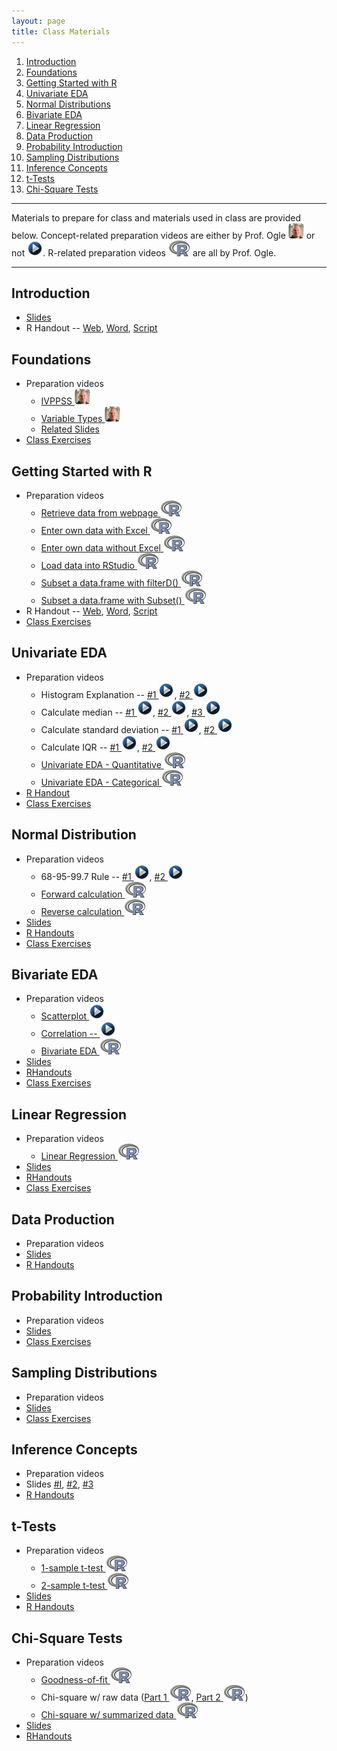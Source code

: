 ```yaml
---
layout: page
title: Class Materials
---
```


1. [Introduction](#introduction)
1. [Foundations](#foundations)
1. [Getting Started with R](#getting-started-with-r)
1. [Univariate EDA](#univariate-eda)
1. [Normal Distributions](#normal-distributions)
1. [Bivariate EDA](#bivariate-eda)
1. [Linear Regression](#linear-regression)
1. [Data Production](#data-production)
1. [Probability Introduction](#probability-introduction)
1. [Sampling Distributions](#sampling-distributions)
1. [Inference Concepts](#inference-concepts)
1. [t-Tests](#t-tests)
1. [Chi-Square Tests](#chi-square-tests)

----
Materials to prepare for class and materials used in class are provided below.  Concept-related preparation videos are either by Prof. Ogle ![Ogle Video](../img/dhovid.jpg) or not ![Other video](../img/videolink.jpg).  R-related preparation videos ![R logo](../img/Rlogo.png) are all by Prof. Ogle.

----

## Introduction
* [Slides](Slides/01_Foundations_I.pptx)
* R Handout -- [Web](HOs/Foundations.html), [Word](HOs/Foundations.docx), [Script](HOs/Foundations.R)

## Foundations
* Preparation videos
    * [IVPPSS ![Ogle video](../img/dhovid.jpg)](https://vimeo.com/user45324800/ncstats-ivppss)
    * [Variable Types ![Ogle video](../img/dhovid.jpg) ](https://vimeo.com/user45324800/ncstats-vartypes)
    * [Related Slides](Slides/02_Foundations_II.pptx)
* [Class Exercises](CEs/FoundationsIVPPSS.html)

## Getting Started with R
* Preparation videos
    * [Retrieve data from webpage ![R logo](../img/Rlogo.png)](https://vimeo.com/user45324800/ncstats-preparedatawebpage)
    * [Enter own data with Excel ![R logo](../img/Rlogo.png)](https://vimeo.com/user45324800/ncstats-preparedataexcel)
    * [Enter own data without Excel ![R logo](../img/Rlogo.png)](https://vimeo.com/user45324800/ncstats-preparedatatextfile)
    * [Load data into RStudio ![R logo](../img/Rlogo.png)](https://vimeo.com/user45324800/ncstats-loadcsvrstudio)
    * [Subset a data.frame with filterD() ![R logo](../img/Rlogo.png)](https://vimeo.com/user45324800/filterd)
    * [Subset a data.frame with Subset() ![R logo](../img/Rlogo.png)](http://www.screenr.com/z27N)
* R Handout -- [Web](HOs/FoundationsR.html), [Word](HOs/FoundationsR.docx), [Script](HOs/FoundationsR.R)
* [Class Exercises](CEs/FoundationsR.html)

## Univariate EDA
* Preparation videos
    * Histogram Explanation -- [#1 ![YouTube](../img/videolink.jpg)](http://youtu.be/sC7gjg9g3JU), [#2 ![YouTube](../img/videolink.jpg)](http://youtu.be/H9ITfdaX2ZQ)
    * Calculate median -- [#1 ![YouTube](../img/videolink.jpg)](http://youtu.be/0SYsi38XucI), [#2 ![YouTube](../img/videolink.jpg)](http://youtu.be/hTYTaOaQUcw?list=UUAjbU4EB30lTsJ2NSE5a7DQ), [#3 ![YouTube](../img/videolink.jpg)](http://youtu.be/9a8M_KfclBE)
    * Calculate standard deviation -- [#1 ![YouTube](../img/videolink.jpg)](http://youtu.be/qqOyy_NjflU), [#2 ![YouTube](../img/videolink.jpg)](http://youtu.be/atS4wX8I9H0)
    * Calculate IQR -- [#1 ![YouTube](../img/videolink.jpg)](http://youtu.be/R6VDj7pEG30), [#2 ![YouTube](../img/videolink.jpg)](http://youtu.be/F3WcEAW-M80?t=6m6s)
    * [Univariate EDA - Quantitative ![R logo](../img/Rlogo.png)](https://vimeo.com/user45324800/ncstats-ueda1)
    * [Univariate EDA - Categorical ![R logo](../img/Rlogo.png)](https://vimeo.com/user45324800/ncstats-uedac)
* [R Handout](HOs/03_UnivEDA_HO.pdf)
* [Class Exercises](CEs/UnivariateEDA.html)

## Normal Distribution
* Preparation videos
    * 68-95-99.7 Rule -- [#1 ![YouTube](../img/videolink.jpg)](https://www.youtube.com/watch?v=cgxPcdPbujI), [#2 ![YouTube](../img/videolink.jpg)](https://www.youtube.com/watch?v=PJPXFOK8F8E)
    * [Forward calculation ![R logo](../img/Rlogo.png)](http://www.screenr.com/e27N)
    * [Reverse calculation ![R logo](../img/Rlogo.png)](http://www.screenr.com/a27N)
* [Slides](Slides/04_NormalDistribution.pptx)
* [R Handouts](HOs/04_NormalDistribution_HO.pdf)
* [Class Exercises](CEs/NormalDistribution.html)

## Bivariate EDA
* Preparation videos
    * [Scatterplot ![YouTube](../img/videolink.jpg)](https://www.youtube.com/watch?v=yXmz922K9Ks)
    * [Correlation -- ![YouTube](../img/videolink.jpg)](http://youtu.be/PtYVrF_WT3A?t=32s)
    * [Bivariate EDA ![R logo](../img/Rlogo.png)](http://www.screenr.com/n4PH)
* [Slides](Slides/05_BivEDA.pptx)
* [RHandouts](HOs/05_BivEDA_HO.pdf)
* [Class Exercises](CEs/BivariateEDA.html)

## Linear Regression
* Preparation videos
    * [Linear Regression ![R logo](../img/Rlogo.png)](http://www.screenr.com/JGPH)
* [Slides](Slides/06_SimpleLinearRegression.pptx)
* [RHandouts](HOs/06_SimpleLinearRegression_HO.pdf)
* [Class Exercises](CEs/SimpleLinearRegression.html)

## Data Production
* Preparation videos
* [Slides](Slides/07_DataProduction.pptx)
* [R Handouts](HOs/_HO.pdf)

## Probability Introduction
* Preparation videos
* [Slides](Slides/08_ProbabilityIntro.pptx)
* [Class Exercises](CEs/ProbabilityIntro.html)

## Sampling Distributions
* Preparation videos
* [Slides](Slides/09_SamplingDistributions.pptx)
* [Class Exercises](CEs/SamplingDistributions.html)

## Inference Concepts
* Preparation videos
* Slides [#I](Slides/10_Inference_1_HypothesisTesting.pptx), [#2](Slides/10_Inference_2_ConfidenceRegions.pptx), [#3](Slides/10_Inference_3_ZTest.pptx)
* [R Handouts](HOs/10_InferenceConcepts_HO.pdf)

## t-Tests
* Preparation videos
    * [1-sample t-test ![R logo](../img/Rlogo.png)](http://www.screenr.com/GXPH)
    * [2-sample t-test ![R logo](../img/Rlogo.png)](http://www.screenr.com/cCPH)
* [Slides](Slides/11_tTests.pptx)
* [R Handouts](HOs/11_tTests_HO.pdf)

## Chi-Square Tests
* Preparation videos
    * [Goodness-of-fit ![R logo](../img/Rlogo.png)](http://www.screenr.com/JXPH)
    * Chi-square w/ raw data ([Part 1 ![R logo](../img/Rlogo.png)](http://www.screenr.com/pOPH), [Part 2 ![R logo](../img/Rlogo.png)](http://www.screenr.com/6OPH))
    * [Chi-square w/ summarized data ![R logo](../img/Rlogo.png)](http://www.screenr.com/Q0PH)
* [Slides](Slides/12_ChiSquareTests_alt.pptx)
* [RHandouts](HOs/12_ChiSquareTests_HO.pdf)
